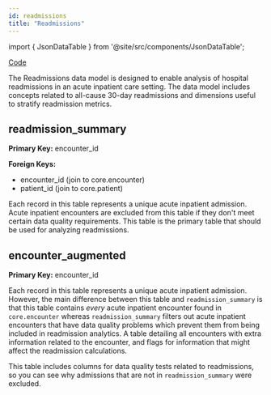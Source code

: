 ```yaml
---
id: readmissions
title: "Readmissions"
---
```


import { JsonDataTable } from '@site/src/components/JsonDataTable';

[Code](https://github.com/tuva-health/tuva/tree/main/models/readmissions)

The Readmissions data model is designed to enable analysis of hospital readmissions in an acute inpatient care setting.  The data model includes concepts related to all-cause 30-day readmissions and dimensions useful to stratify readmission metrics.

## readmission_summary

**Primary Key:** encounter_id

**Foreign Keys:**
- encounter_id (join to core.encounter)
- patient_id (join to core.patient)

Each record in this table represents a unique acute inpatient admission.  Acute inpatient encounters are excluded from this table if they don't meet certain data quality requirements.  This table is the primary table that should be used for analyzing readmissions.

<JsonDataTable  jsonPath="nodes.model\.the_tuva_project\.readmissions__readmission_summary.columns"  />

## encounter_augmented

**Primary Key:** encounter_id

Each record in this table represents a unique acute inpatient admission.  However, the main difference between this table and `readmission_summary` is that this table contains _every_ acute inpatient encounter found in `core.encounter` whereas `readmission_summary` filters out acute inpatient encounters that have data quality problems which prevent them from being included in readmission analytics.  A table detailing all encounters with extra information related to the encounter, and flags for information that might affect the readmission calculations.

This table includes columns for data quality tests related to readmissions, so you can see why admissions that are not in `readmission_summary` were excluded.

<JsonDataTable  jsonPath="nodes.model\.the_tuva_project\.readmissions__encounter_augmented.columns"  />
